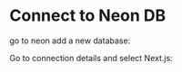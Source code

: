 # Connect to Neon DB

go to neon add a new database: 

Go to connection details and select Next.js:
